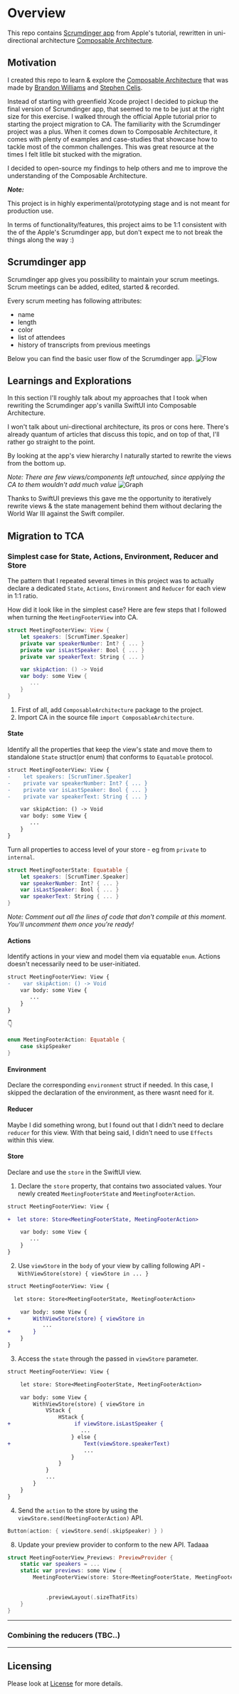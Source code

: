 

# Overview

This repo contains [Scrumdinger app](https://developer.apple.com/tutorials/app-dev-training/getting-started) from Apple's tutorial, rewritten in uni-directional architecture [Composable Architecture](https://github.com/pointfreeco/swift-composable-architecture).

## Motivation

I created this repo to learn & explore the [Composable Architecture](https://github.com/pointfreeco/swift-composable-architecture) that was made by [Brandon Williams](https://www.twitter.com/mbrandonw) and [Stephen Celis](https://www.twitter.com/stephencelis).

Instead of starting with greenfield Xcode project I decided to pickup the final version of Scrumdinger app, that seemed to me to be just at the right size for this exercise. I walked through the official Apple tutorial prior to starting the project migration to CA.
The familiarity with the Scrumdinger project was a plus.
When it comes down to Composable Architecture, it comes with plenty of examples and case-studies that showcase how to tackle most of the common challenges. This was great resource at the times I felt litlle bit stucked with the migration.

I decided to open-source my findings to help others and me to improve the understanding of the Composable Architecture.

_**Note:**_

This project is in highly experimental/prototyping stage and is not meant for production use.

In terms of functionality/features, this project aims to be 1:1 consistent with the of the Apple's Scrumdinger app, but don't expect me to not break the things along the way :)

## Scrumdinger app

Scrumdinger app gives you possibility to maintain your scrum meetings.
Scrum meetings can be added, edited, started & recorded.

Every scrum meeting has following attributes:
* name
* length
* color
* list of attendees
* history of transcripts from previous meetings

Below you can find the basic user flow of the Scrumdinger app.
![Flow](./resources/Scrumdinger.png)

## Learnings and Explorations

In this section I'll roughly talk about my approaches that I took when rewriting the Scrumdinger app's vanilla SwiftUI into Composable Architecture.

I won't talk about uni-directional architecture, its pros or cons here. There's already quantum of articles that discuss this topic, and on top of that, I'll rather go straight to the point.

By looking at the app's view hierarchy I naturally started to rewrite the views from the bottom up.

_Note: There are few views/components left untouched, since applying the CA to them wouldn't add much value_
![Graph](./resources/graph.png)

Thanks to SwiftUI previews this gave me the opportunity to iteratively rewrite views & the state management behind them without declaring the World War III against the Swift compiler.

## Migration to TCA

### Simplest case for State, Actions, Environment, Reducer and Store

The pattern that I repeated several times in this project was to actually declare a dedicated `State`, `Actions`, `Environment` and `Reducer` for each view in 1:1 ratio.

How did it look like in the simplest case? Here are few steps that I followed when turning the `MeetingFooterView` into CA.

```swift
struct MeetingFooterView: View {
    let speakers: [ScrumTimer.Speaker]
    private var speakerNumber: Int? { ... }
    private var isLastSpeaker: Bool { ... }
    private var speakerText: String { ... }

    var skipAction: () -> Void
    var body: some View {
       ...
    }
}
```

1. First of all, add `ComposableArchitecture` package to the project.
2. Import CA in the source file `import ComposableArchitecture`.

#### State

Identify all the properties that keep the view's state and move them to standalone `State` struct(or enum) that conforms to `Equatable` protocol.

```  diff
struct MeetingFooterView: View {
-    let speakers: [ScrumTimer.Speaker]
-    private var speakerNumber: Int? { ... }
-    private var isLastSpeaker: Bool { ... }
-    private var speakerText: String { ... }

    var skipAction: () -> Void
    var body: some View {
       ...
    }
}
```

Turn all properties to access level of your store - eg from `private` to `internal`.

``` swift
struct MeetingFooterState: Equatable {
    let speakers: [ScrumTimer.Speaker]
    var speakerNumber: Int? { ... }
    var isLastSpeaker: Bool { ... }
    var speakerText: String { ... }
}
```

_Note: Comment out all the lines of code that don't compile at this moment. You'll uncomment them once you're ready!_

#### Actions

Identify actions in your view and model them via equatable `enum`. Actions doesn't necessarily need to be user-initiated.

```  diff
struct MeetingFooterView: View {
-    var skipAction: () -> Void
    var body: some View {
       ...
    }
}
```
👇
```swift
enum MeetingFooterAction: Equatable {
    case skipSpeaker
}
```

#### Environment

Declare the corresponding `environment` struct if needed. In this case, I skipped the declaration of the environment, as there wasnt need for it.

#### Reducer

Maybe I did something wrong, but I found out that I didn't need to declare `reducer` for this view. With that being said, I didn't need to use `Effects` within this view.

#### Store

Declare and use the `store` in the SwiftUI view.

1. Declare the `store` property, that contains two associated values. Your newly created `MeetingFooterState` and `MeetingFooterAction`.

```  diff
struct MeetingFooterView: View {

+  let store: Store<MeetingFooterState, MeetingFooterAction>

    var body: some View {
       ...
    }
}
```

2. Use `viewStore` in the `body` of your view by calling following API - ```WithViewStore(store) { viewStore in ... }```
```  diff
struct MeetingFooterView: View {

  let store: Store<MeetingFooterState, MeetingFooterAction>

    var body: some View {
+       WithViewStore(store) { viewStore in 
           ...
+       }
    }
}
```

3. Access the `state` through the passed in `viewStore` parameter.
```diff
struct MeetingFooterView: View {

    let store: Store<MeetingFooterState, MeetingFooterAction>

    var body: some View {
        WithViewStore(store) { viewStore in
            VStack {
                HStack {
+                    if viewStore.isLastSpeaker {
                       ...
                    } else {
+                       Text(viewStore.speakerText)
                        ...
                    }
                }
            }
            ...
        }
    }
}
```

4. Send the `action` to the store by using the `viewStore.send(MeetingFooterAction)` API.
```swift
Button(action: { viewStore.send(.skipSpeaker) } )
```

8. Update your preview provider to conform to the new API. Tadaaa
```swift
struct MeetingFooterView_Previews: PreviewProvider {
    static var speakers = ...
    static var previews: some View {
        MeetingFooterView(store: Store<MeetingFooterState, MeetingFooterAction>(initialState: MeetingFooterState(speakers: speakers),
                                                                                reducer: .empty,
                                                                                environment: ()))
            .previewLayout(.sizeThatFits)
    }
}
```

---

### Combining the reducers (TBC..)

---

## Licensing
Please look at [License](https://github.com/bielikb/scrumdinger/blob/main/LICENSE/LICENSE.txt) for more details.
